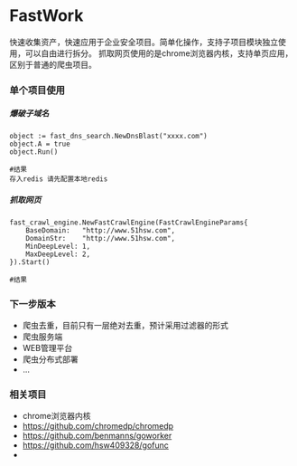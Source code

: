 # FastWork
快速收集资产，快速应用于企业安全项目。简单化操作，支持子项目模块独立使用，可以自由进行拆分。
抓取网页使用的是chrome浏览器内核，支持单页应用，区别于普通的爬虫项目。

### 单个项目使用
##### 爆破子域名
```
object := fast_dns_search.NewDnsBlast("xxxx.com")
object.A = true
object.Run()

#结果
存入redis 请先配置本地redis
```

##### 抓取网页
```
fast_crawl_engine.NewFastCrawlEngine(FastCrawlEngineParams{
    BaseDomain:   "http://www.51hsw.com",
    DomainStr:    "http://www.51hsw.com",
    MinDeepLevel: 1,
    MaxDeepLevel: 2,
}).Start()

#结果

```

### 下一步版本
* 爬虫去重，目前只有一层绝对去重，预计采用过滤器的形式
* 爬虫服务端
* WEB管理平台
* 爬虫分布式部署
* ...

### 相关项目

* chrome浏览器内核
* https://github.com/chromedp/chromedp
* https://github.com/benmanns/goworker
* https://github.com/hsw409328/gofunc
*



